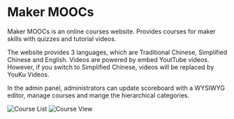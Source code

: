 # Maker MOOCs

Maker MOOCs is an online courses website. Provides courses for maker skills with quizzes and tutorial videos.

The website provides 3 languages, which are Traditional Chinese, Simplified Chinese and English. Videos are powered by embed YoutTube videos. However, if you switch to Simplified Chinese, videos will be replaced by YouKu Videos.

In the admin panel, administrators can update scoreboard with a WYSIWYG editor, manage courses and mange the hierarchical categories.

![Course List](/images/maker-moocs-1.jpg)
![Course View](/images/maker-moocs-2.jpg)